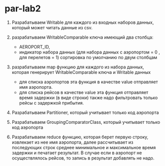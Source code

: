 # par-lab2

1. Разрабатываем Writable для каждого из входных наборов данных, который может читать данные из csv.

2. разрабатываем WritableComparable ключа имеющий два столбца: 
   - AEROPORT_ID, 
   - индикатор набора данных (для набора данных с аэропортом = 0 , для перелетов = 1) сортировка по умолчанию по двум столбцам

3. разрабатываем map функцию для каждого из набора данных, которая генерирует WritableComparable ключа и Writable данных
   - для списка аэропортов эта функция в качестве value отправляет имя аэропорта.
   - для списка рейсов в качестве value эта функция отправляет время задержки (в виде строки)
   также надо фильтровать только рейсы с задержкой прибытия.
4. Разрабатываем Partitioner, который учитывает только код аэропорта
5. Разрабатываем GroupingComparatorClass, который учитывает только код
аэропорта
6. Разрабатываем reduce функцию, которая берет первую строку, извлекает из
нее имя аэропорта, далее рассчитывает из последующих строк среднее
минимальное и максимальное время задержки и печатает результат.
	В случае если в аэропорт не осуществлялось рейсов, то запись в результат добавлять не надо.
